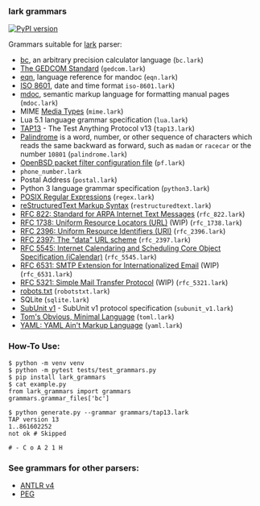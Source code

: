 ### lark grammars

[![PyPI version](https://badge.fury.io/py/lark-grammars.svg)](https://badge.fury.io/py/lark-grammars)

Grammars suitable for [lark](https://github.com/lark-parser/lark) parser:

- [bc](https://man.openbsd.org/bc), an arbitrary precision calculator language (```bc.lark```)
- [The GEDCOM Standard](http://user.it.uu.se/~andersa/gedcom/) (```gedcom.lark```)
- [eqn](https://man.openbsd.org/eqn), language reference for mandoc (```eqn.lark```)
- [ISO 8601](https://www.iso.org/iso-8601-date-and-time-format.html), date and time format ```iso-8601.lark```)
- [mdoc](https://man.openbsd.org/mdoc.7), semantic markup language for formatting manual pages (```mdoc.lark```)
- MIME [Media Types](https://www.iana.org/assignments/media-types/media-types.xhtml) (```mime.lark```)
- Lua 5.1 language grammar specification (```lua.lark```)
- [TAP13](https://testanything.org/tap-version-13-specification.html) - The Test Anything Protocol v13 (```tap13.lark```)
- [Palindrome](https://en.wikipedia.org/wiki/Palindrome) is a word, number, or
  other sequence of characters which reads the same backward as forward, such
  as ```madam``` or ```racecar``` or the number ```10801```
  (```palindrome.lark```)
- [OpenBSD packet filter configuration file](https://man.openbsd.org/pf.conf) (```pf.lark```)
- ```phone_number.lark```
- Postal Address (```postal.lark```)
- Python 3 language grammar specification (```python3.lark```)
- [POSIX Regular Expressions](http://pubs.opengroup.org/onlinepubs/9699919799/basedefs/V1_chap09.html) (```regex.lark```)
- [reStructuredText Markup Syntax](https://docutils.sourceforge.io/rst.html) (```restructuredtext.lark```)
- [RFC 822: Standard for ARPA Internet Text Messages](https://www.ietf.org/rfc/rfc822.txt) (```rfc_822.lark```)
- [RFC 1738: Uniform Resource Locators (URL)](https://www.ietf.org/rfc/rfc1738.txt) (WIP) (```rfc_1738.lark```)
- [RFC 2396: Uniform Resource Identifiers (URI)](https://www.ietf.org/rfc/rfc2396.txt) (```rfc_2396.lark```)
- [RFC 2397: The "data" URL scheme](https://tools.ietf.org/html/rfc2397) (```rfc_2397.lark```)
- [RFC 5545: Internet Calendaring and Scheduling Core Object Specification (iCalendar)](https://tools.ietf.org/html/rfc5545) (```rfc_5545.lark```)
- [RFC 6531: SMTP Extension for Internationalized Email](https://tools.ietf.org/html/rfc6531) (WIP) (```rfc_6531.lark```)
- [RFC 5321: Simple Mail Transfer Protocol](https://tools.ietf.org/html/rfc5321) (WIP) (```rfc_5321.lark```)
- [robots.txt](http://www.robotstxt.org/robotstxt.html) (```robotstxt.lark```)
- SQLite (```sqlite.lark```)
- [SubUnit v1](https://github.com/testing-cabal/subunit) - SubUnit v1 protocol specification (```subunit_v1.lark```)
- [Tom's Obvious, Minimal Language](https://github.com/toml-lang/toml) (```toml.lark```)
- [YAML: YAML Ain't Markup Language](https://yaml.org) (```yaml.lark```)

### How-To Use:

```
$ python -m venv venv
$ python -m pytest tests/test_grammars.py
$ pip install lark_grammars
$ cat example.py
from lark_grammars import grammars                     
grammars.grammar_files['bc'] 

$ python generate.py --grammar grammars/tap13.lark
TAP version 13
1..861602252
not ok # Skipped

# - C o A 2 1 H
```

### See grammars for other parsers:

- [ANTLR v4](https://github.com/antlr/grammars-v4)
- [PEG](https://github.com/PhilippeSigaud/Pegged/wiki/Grammar-Examples)
